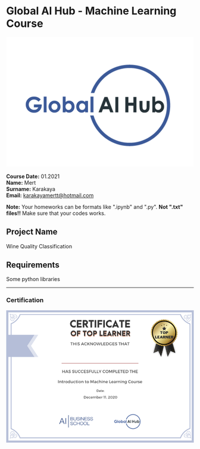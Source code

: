 # Global AI Hub - Machine Learning Course
![](img/logo.png)

**Course Date:** 01.2021 <br>
**Name:** Mert  
**Surname:** Karakaya  
**Email:** karakayamertt@hotmail.com 

**Note:** Your homeworks can be formats like ".ipynb" and ".py". **Not ".txt" files!!** Make sure that your codes works.  

## Project Name
Wine Quality Classification

## Requirements
Some python libraries

---

### Certification
![](img/certificate_ex.png)

